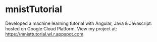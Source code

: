 # mnistTutorial
Developed a machine learning tutorial with Angular, Java & Javascript: hosted on Google Cloud Platform.
View my project at: https://mnisttutorial.wl.r.appspot.com
